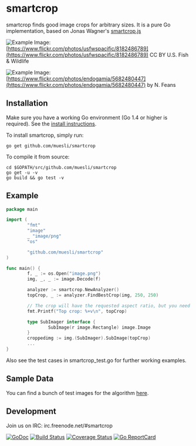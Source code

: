 smartcrop
=========

smartcrop finds good image crops for arbitrary sizes. It is a pure Go implementation, based on Jonas Wagner's [smartcrop.js](https://github.com/jwagner/smartcrop.js)

![Example](./examples/gopher.jpg)
Image: [https://www.flickr.com/photos/usfwspacific/8182486789](https://www.flickr.com/photos/usfwspacific/8182486789) CC BY U.S. Fish & Wildlife

![Example](./examples/goodtimes.jpg)
Image: [https://www.flickr.com/photos/endogamia/5682480447](https://www.flickr.com/photos/endogamia/5682480447) by N. Feans

## Installation

Make sure you have a working Go environment (Go 1.4 or higher is required).
See the [install instructions](http://golang.org/doc/install.html).

To install smartcrop, simply run:

    go get github.com/muesli/smartcrop

To compile it from source:

    cd $GOPATH/src/github.com/muesli/smartcrop
    go get -u -v
    go build && go test -v

## Example
```go
package main

import (
        "fmt"
        "image"
        _ "image/png"
        "os"

        "github.com/muesli/smartcrop"
)

func main() {
        f, _ := os.Open("image.png")
        img, _, _ := image.Decode(f)

        analyzer := smartcrop.NewAnalyzer()
        topCrop, _ := analyzer.FindBestCrop(img, 250, 250)

        // The crop will have the requested aspect ratio, but you need to copy/scale it yourself
        fmt.Printf("Top crop: %+v\n", topCrop)

        type SubImager interface {
                SubImage(r image.Rectangle) image.Image
        }
        croppedimg := img.(SubImager).SubImage(topCrop)
        ...
}
```

Also see the test cases in smartcrop_test.go for further working examples.

## Sample Data
You can find a bunch of test images for the algorithm [here](https://github.com/muesli/smartcrop-samples).

## Development
Join us on IRC: irc.freenode.net/#smartcrop

[![GoDoc](https://godoc.org/github.com/golang/gddo?status.svg)](https://godoc.org/github.com/muesli/smartcrop)
[![Build Status](https://travis-ci.org/muesli/smartcrop.svg?branch=master)](https://travis-ci.org/muesli/smartcrop)
[![Coverage Status](https://coveralls.io/repos/github/muesli/smartcrop/badge.svg?branch=master)](https://coveralls.io/github/muesli/smartcrop?branch=master)
[![Go ReportCard](http://goreportcard.com/badge/muesli/smartcrop)](http://goreportcard.com/report/muesli/smartcrop)
